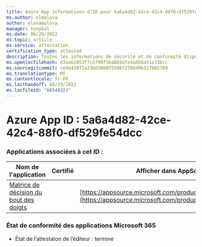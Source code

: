 ```yaml
---
title: Azure App informations d’ID pour 5a6a4d82-42ce-42c4-88f0-df529fe54dcc
ms.author: elmalova
author: elenamalova
manager: tonybal
ms.date: 06/29/2022
ms.topic: article
ms.service: attestation
certification_type: attested
description: Toutes les informations de sécurité et de conformité disponibles pour 5a6a4d82-42ce-42c4-88f0-df529fe54dcc.
ms.openlocfilehash: d3aa62853f7c5799f5ba8b9afe4a6b6a51a33bcc
ms.sourcegitcommit: cede428f2a23bd3060f5506f270b40b327b02769
ms.translationtype: MT
ms.contentlocale: fr-FR
ms.lasthandoff: 06/29/2022
ms.locfileid: "66548323"
---
```

# <a name="azure-app-id-5a6a4d82-42ce-42c4-88f0-df529fe54dcc"></a>Azure App ID : 5a6a4d82-42ce-42c4-88f0-df529fe54dcc


### <a name="apps-associated-with-this-id"></a>Applications associées à cet ID :
| **Nom de l'application** | **Certifié** | **Afficher dans AppSource** |
|--------------|---------------|-----------------------|
| [Matrice de décision du bout des doigts](../forward/WA200004070.md) |  | [https://appsource.microsoft.com/product/office/WA200004070](https://appsource.microsoft.com/product/office/WA200004070) |

### <a name="microsoft-365-app-compliance-status"></a>État de conformité des applications Microsoft 365
- État de l’attestaton de l’éditeur : terminé
